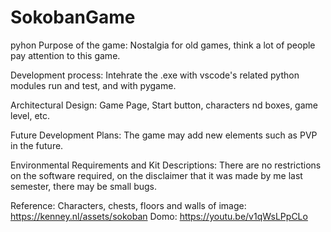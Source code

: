 # SokobanGame
pyhon
Purpose of the game:
Nostalgia for old games, think a lot of people pay attention to this game.

Development process:
Intehrate the .exe with vscode's related python modules run and test, and with pygame.

Architectural Design:
Game Page, Start button, characters nd boxes, game level, etc.

Future Development Plans:
The game may add new elements such as PVP in the future.

Environmental Requirements and Kit Descriptions:
There are no restrictions on the software required, on the disclaimer that it was made by me last semester, there may be small bugs.

Reference:
Characters, chests, floors and walls of image: https://kenney.nl/assets/sokoban
Domo: https://youtu.be/v1qWsLPpCLo

